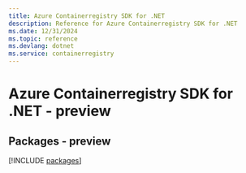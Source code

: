 ```yaml
---
title: Azure Containerregistry SDK for .NET
description: Reference for Azure Containerregistry SDK for .NET
ms.date: 12/31/2024
ms.topic: reference
ms.devlang: dotnet
ms.service: containerregistry
---
```

# Azure Containerregistry SDK for .NET - preview
## Packages - preview
[!INCLUDE [packages](containerregistry-index.md)]
